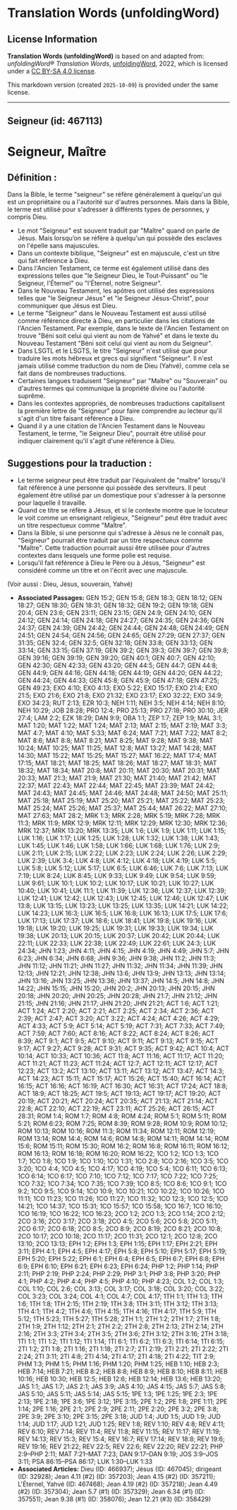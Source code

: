 # Translation Words (unfoldingWord)

## License Information

**Translation Words (unfoldingWord)** is based on and adapted from: _unfoldingWord® Translation Words_, [unfoldingWord](https://unfoldingword.org/utw), 2022, which is licensed under a [CC BY-SA 4.0 license](https://creativecommons.org/licenses/by-sa/4.0/legalcode.en).

This markdown version (created `2025-10-09`) is provided under the same license.



--------------------------------

## Seigneur (id: 467113)

Seigneur, Maître
================

Définition :
------------

Dans la Bible, le terme "seigneur" se réfère généralement à quelqu'un qui est un propriétaire ou a l'autorité sur d'autres personnes. Mais dans la Bible, le terme est utilisé pour s'adresser à différents types de personnes, y compris Dieu.

* Le mot "Seigneur" est souvent traduit par "Maître" quand on parle de Jésus. Mais lorsqu’on se réfère à quelqu'un qui possède des esclaves on l'épelle sans majuscules.
* Dans un contexte biblique, "Seigneur" est en majuscule, c'est un titre qui fait référence à Dieu.
* Dans l'Ancien Testament, ce terme est également utilisé dans des expressions telles que "le Seigneur Dieu, le Tout\-Puissant" ou "le Seigneur, l'Éternel" ou "l'Éternel, notre Seigneur".
* Dans le Nouveau Testament, les apôtres ont utilisé des expressions telles que "le Seigneur Jésus" et "le Seigneur Jésus\-Christ", pour communiquer que Jésus est Dieu.
* Le terme "Seigneur" dans le Nouveau Testament est aussi utilisé comme référence directe à Dieu, en particulier dans les citations de l'Ancien Testament. Par exemple, dans le texte de l'Ancien Testament on trouve "Béni soit celui qui vient au nom de Yahvé" et dans le texte du Nouveau Testament "Béni soit celui qui vient au nom du Seigneur".
* Dans LSGTL et le LSGTS, le titre "Seigneur" n'est utilisé que pour traduire les mots hébreux et grecs qui signifient "Seigneur". Il n'est jamais utilisé comme traduction du nom de Dieu (Yahvé), comme cela se fait dans de nombreuses traductions.
* Certaines langues traduisent "Seigneur" par "Maître" ou "Souverain" ou d'autres termes qui communique la propriété divine ou l'autorité suprême.
* Dans les contextes appropriés, de nombreuses traductions capitalisent la première lettre de "Seigneur" pour faire comprendre au lecteur qu'il s'agit d'un titre faisant référence à Dieu.
* Quand il y a une citation de l'Ancien Testament dans le Nouveau Testament, le terme, "le Seigneur Dieu", pourrait être utilisé pour indiquer clairement qu'il s'agit d'une référence à Dieu.

Suggestions pour la traduction :
--------------------------------

* Le terme seigneur peut être traduit par l'équivalent de "maître" lorsqu'il fait référence à une personne qui possède des serviteurs. Il peut également être utilisé par un domestique pour s'adresser à la personne pour laquelle il travaille.
* Quand ce titre se réfère à Jésus, et si le contexte montre que le locuteur le voit comme un enseignant religieux, "Seigneur" peut être traduit avec un titre respectueux comme "Maître".
* Dans la Bible, si une personne qui s'adresse à Jésus ne le connaît pas, "Seigneur" pourrait être traduit par un titre respectueux comme "Maître". Cette traduction pourrait aussi être utilisée pour d'autres contextes dans lesquels une forme polie est requise.
* Lorsqu'il fait référence à Dieu le Père ou à Jésus, "Seigneur" est considéré comme un titre et on l'écrit avec une majuscule.

(Voir aussi : Dieu, Jésus, souverain, Yahvé)

* **Associated Passages:** GEN 15:2; GEN 15:8; GEN 18:3; GEN 18:12; GEN 18:27; GEN 18:30; GEN 18:31; GEN 18:32; GEN 19:2; GEN 19:18; GEN 20:4; GEN 23:6; GEN 23:11; GEN 23:15; GEN 24:9; GEN 24:10; GEN 24:12; GEN 24:14; GEN 24:18; GEN 24:27; GEN 24:35; GEN 24:36; GEN 24:37; GEN 24:39; GEN 24:42; GEN 24:44; GEN 24:48; GEN 24:49; GEN 24:51; GEN 24:54; GEN 24:56; GEN 24:65; GEN 27:29; GEN 27:37; GEN 31:35; GEN 32:4; GEN 32:5; GEN 32:18; GEN 33:8; GEN 33:13; GEN 33:14; GEN 33:15; GEN 37:19; GEN 39:2; GEN 39:3; GEN 39:7; GEN 39:8; GEN 39:16; GEN 39:19; GEN 39:20; GEN 40:1; GEN 40:7; GEN 42:10; GEN 42:30; GEN 42:33; GEN 43:20; GEN 44:5; GEN 44:7; GEN 44:8; GEN 44:9; GEN 44:16; GEN 44:18; GEN 44:19; GEN 44:20; GEN 44:22; GEN 44:24; GEN 44:33; GEN 45:8; GEN 45:9; GEN 47:18; GEN 47:25; GEN 49:23; EXO 4:10; EXO 4:13; EXO 5:22; EXO 15:17; EXO 21:4; EXO 21:5; EXO 21:6; EXO 21:8; EXO 21:32; EXO 23:17; EXO 32:22; EXO 34:9; EXO 34:23; RUT 2:13; EZR 10:3; NEH 1:11; NEH 3:5; NEH 4:14; NEH 8:10; NEH 10:29; JOB 28:28; PRO 12:4; PRO 25:13; PRO 27:18; PRO 30:10; JER 27:4; LAM 2:2; EZK 18:29; DAN 9:9; OBA 1:1; ZEP 1:7; ZEP 1:9; MAL 3:1; MAT 1:20; MAT 1:22; MAT 1:24; MAT 2:13; MAT 2:15; MAT 2:19; MAT 3:3; MAT 4:7; MAT 4:10; MAT 5:33; MAT 6:24; MAT 7:21; MAT 7:22; MAT 8:2; MAT 8:6; MAT 8:8; MAT 8:21; MAT 8:25; MAT 9:28; MAT 9:38; MAT 10:24; MAT 10:25; MAT 11:25; MAT 12:8; MAT 13:27; MAT 14:28; MAT 14:30; MAT 15:22; MAT 15:25; MAT 15:27; MAT 16:22; MAT 17:4; MAT 17:15; MAT 18:21; MAT 18:25; MAT 18:26; MAT 18:27; MAT 18:31; MAT 18:32; MAT 18:34; MAT 20:8; MAT 20:11; MAT 20:30; MAT 20:31; MAT 20:33; MAT 21:3; MAT 21:9; MAT 21:30; MAT 21:40; MAT 21:42; MAT 22:37; MAT 22:43; MAT 22:44; MAT 22:45; MAT 23:39; MAT 24:42; MAT 24:43; MAT 24:45; MAT 24:46; MAT 24:48; MAT 24:50; MAT 25:11; MAT 25:18; MAT 25:19; MAT 25:20; MAT 25:21; MAT 25:22; MAT 25:23; MAT 25:24; MAT 25:26; MAT 25:37; MAT 25:44; MAT 26:22; MAT 27:10; MAT 27:63; MAT 28:2; MRK 1:3; MRK 2:28; MRK 5:19; MRK 7:28; MRK 11:3; MRK 11:9; MRK 12:9; MRK 12:11; MRK 12:29; MRK 12:30; MRK 12:36; MRK 12:37; MRK 13:20; MRK 13:35; LUK 1:6; LUK 1:9; LUK 1:11; LUK 1:15; LUK 1:16; LUK 1:17; LUK 1:25; LUK 1:28; LUK 1:32; LUK 1:38; LUK 1:43; LUK 1:45; LUK 1:46; LUK 1:58; LUK 1:66; LUK 1:68; LUK 1:76; LUK 2:9; LUK 2:11; LUK 2:15; LUK 2:22; LUK 2:23; LUK 2:24; LUK 2:26; LUK 2:29; LUK 2:39; LUK 3:4; LUK 4:8; LUK 4:12; LUK 4:18; LUK 4:19; LUK 5:5; LUK 5:8; LUK 5:12; LUK 5:17; LUK 6:5; LUK 6:46; LUK 7:6; LUK 7:13; LUK 7:19; LUK 8:24; LUK 8:45; LUK 9:33; LUK 9:49; LUK 9:54; LUK 9:59; LUK 9:61; LUK 10:1; LUK 10:2; LUK 10:17; LUK 10:21; LUK 10:27; LUK 10:40; LUK 10:41; LUK 11:1; LUK 11:39; LUK 12:36; LUK 12:37; LUK 12:39; LUK 12:41; LUK 12:42; LUK 12:43; LUK 12:45; LUK 12:46; LUK 12:47; LUK 13:8; LUK 13:15; LUK 13:23; LUK 13:25; LUK 13:35; LUK 14:21; LUK 14:22; LUK 14:23; LUK 16:3; LUK 16:5; LUK 16:8; LUK 16:13; LUK 17:5; LUK 17:6; LUK 17:13; LUK 17:37; LUK 18:6; LUK 18:41; LUK 19:8; LUK 19:16; LUK 19:18; LUK 19:20; LUK 19:25; LUK 19:31; LUK 19:33; LUK 19:34; LUK 19:38; LUK 20:13; LUK 20:15; LUK 20:37; LUK 20:42; LUK 20:44; LUK 22:11; LUK 22:33; LUK 22:38; LUK 22:49; LUK 22:61; LUK 24:3; LUK 24:34; JHN 1:23; JHN 4:11; JHN 4:15; JHN 4:19; JHN 4:49; JHN 5:7; JHN 6:23; JHN 6:34; JHN 6:68; JHN 9:36; JHN 9:38; JHN 11:2; JHN 11:3; JHN 11:12; JHN 11:21; JHN 11:27; JHN 11:32; JHN 11:34; JHN 11:39; JHN 12:13; JHN 12:21; JHN 12:38; JHN 13:6; JHN 13:9; JHN 13:13; JHN 13:14; JHN 13:16; JHN 13:25; JHN 13:36; JHN 13:37; JHN 14:5; JHN 14:8; JHN 14:22; JHN 15:15; JHN 15:20; JHN 20:2; JHN 20:13; JHN 20:15; JHN 20:18; JHN 20:20; JHN 20:25; JHN 20:28; JHN 21:7; JHN 21:12; JHN 21:15; JHN 21:16; JHN 21:17; JHN 21:20; JHN 21:21; ACT 1:6; ACT 1:21; ACT 1:24; ACT 2:20; ACT 2:21; ACT 2:25; ACT 2:34; ACT 2:36; ACT 2:39; ACT 2:47; ACT 3:20; ACT 3:22; ACT 4:24; ACT 4:26; ACT 4:29; ACT 4:33; ACT 5:9; ACT 5:14; ACT 5:19; ACT 7:31; ACT 7:33; ACT 7:49; ACT 7:59; ACT 7:60; ACT 8:16; ACT 8:22; ACT 8:24; ACT 8:26; ACT 8:39; ACT 9:1; ACT 9:5; ACT 9:10; ACT 9:11; ACT 9:13; ACT 9:15; ACT 9:17; ACT 9:27; ACT 9:28; ACT 9:31; ACT 9:35; ACT 9:42; ACT 10:4; ACT 10:14; ACT 10:33; ACT 10:36; ACT 11:8; ACT 11:16; ACT 11:17; ACT 11:20; ACT 11:21; ACT 11:23; ACT 11:24; ACT 12:7; ACT 12:11; ACT 12:17; ACT 12:23; ACT 13:2; ACT 13:10; ACT 13:11; ACT 13:12; ACT 13:47; ACT 14:3; ACT 14:23; ACT 15:11; ACT 15:17; ACT 15:26; ACT 15:40; ACT 16:14; ACT 16:15; ACT 16:16; ACT 16:19; ACT 16:30; ACT 16:31; ACT 17:24; ACT 18:8; ACT 18:9; ACT 18:25; ACT 19:5; ACT 19:13; ACT 19:17; ACT 19:20; ACT 20:19; ACT 20:21; ACT 20:24; ACT 20:35; ACT 21:13; ACT 21:14; ACT 22:8; ACT 22:10; ACT 22:19; ACT 23:11; ACT 25:26; ACT 26:15; ACT 28:31; ROM 1:4; ROM 1:7; ROM 4:8; ROM 4:24; ROM 5:1; ROM 5:11; ROM 5:21; ROM 6:23; ROM 7:25; ROM 8:39; ROM 9:28; ROM 10:9; ROM 10:12; ROM 10:13; ROM 10:16; ROM 11:3; ROM 11:34; ROM 12:11; ROM 12:19; ROM 13:14; ROM 14:4; ROM 14:6; ROM 14:8; ROM 14:11; ROM 14:14; ROM 15:6; ROM 15:11; ROM 15:30; ROM 16:2; ROM 16:8; ROM 16:11; ROM 16:12; ROM 16:13; ROM 16:18; ROM 16:20; ROM 16:22; 1CO 1:2; 1CO 1:3; 1CO 1:7; 1CO 1:8; 1CO 1:9; 1CO 1:10; 1CO 1:31; 1CO 2:8; 1CO 2:16; 1CO 3:5; 1CO 3:20; 1CO 4:4; 1CO 4:5; 1CO 4:17; 1CO 4:19; 1CO 5:4; 1CO 6:11; 1CO 6:13; 1CO 6:14; 1CO 6:17; 1CO 7:10; 1CO 7:12; 1CO 7:17; 1CO 7:22; 1CO 7:25; 1CO 7:32; 1CO 7:34; 1CO 7:35; 1CO 7:39; 1CO 8:5; 1CO 8:6; 1CO 9:1; 1CO 9:2; 1CO 9:5; 1CO 9:14; 1CO 10:9; 1CO 10:21; 1CO 10:22; 1CO 10:26; 1CO 11:11; 1CO 11:23; 1CO 11:26; 1CO 11:27; 1CO 11:32; 1CO 12:3; 1CO 12:5; 1CO 14:21; 1CO 14:37; 1CO 15:31; 1CO 15:57; 1CO 15:58; 1CO 16:7; 1CO 16:10; 1CO 16:19; 1CO 16:22; 1CO 16:23; 2CO 1:2; 2CO 1:3; 2CO 1:14; 2CO 2:12; 2CO 3:16; 2CO 3:17; 2CO 3:18; 2CO 4:5; 2CO 5:6; 2CO 5:8; 2CO 5:11; 2CO 6:17; 2CO 6:18; 2CO 8:5; 2CO 8:9; 2CO 8:19; 2CO 8:21; 2CO 10:8; 2CO 10:17; 2CO 10:18; 2CO 11:17; 2CO 11:31; 2CO 12:1; 2CO 12:8; 2CO 13:10; 2CO 13:13; EPH 1:2; EPH 1:3; EPH 1:15; EPH 1:17; EPH 2:21; EPH 3:11; EPH 4:1; EPH 4:5; EPH 4:17; EPH 5:8; EPH 5:10; EPH 5:17; EPH 5:19; EPH 5:20; EPH 5:22; EPH 6:1; EPH 6:4; EPH 6:5; EPH 6:7; EPH 6:8; EPH 6:9; EPH 6:10; EPH 6:21; EPH 6:23; EPH 6:24; PHP 1:2; PHP 1:14; PHP 2:11; PHP 2:19; PHP 2:24; PHP 2:29; PHP 3:1; PHP 3:8; PHP 3:20; PHP 4:1; PHP 4:2; PHP 4:4; PHP 4:5; PHP 4:10; PHP 4:23; COL 1:2; COL 1:3; COL 1:10; COL 2:6; COL 3:13; COL 3:17; COL 3:18; COL 3:20; COL 3:22; COL 3:23; COL 3:24; COL 4:1; COL 4:7; COL 4:17; 1TH 1:1; 1TH 1:3; 1TH 1:6; 1TH 1:8; 1TH 2:15; 1TH 2:19; 1TH 3:8; 1TH 3:11; 1TH 3:12; 1TH 3:13; 1TH 4:1; 1TH 4:2; 1TH 4:6; 1TH 4:15; 1TH 4:16; 1TH 4:17; 1TH 5:9; 1TH 5:12; 1TH 5:23; 1TH 5:27; 1TH 5:28; 2TH 1:1; 2TH 1:2; 2TH 1:7; 2TH 1:8; 2TH 1:9; 2TH 1:12; 2TH 2:1; 2TH 2:2; 2TH 2:8; 2TH 2:13; 2TH 2:14; 2TH 2:16; 2TH 3:3; 2TH 3:4; 2TH 3:5; 2TH 3:6; 2TH 3:12; 2TH 3:16; 2TH 3:18; 1TI 1:1; 1TI 1:2; 1TI 1:12; 1TI 1:14; 1TI 6:1; 1TI 6:2; 1TI 6:3; 1TI 6:14; 1TI 6:15; 2TI 1:2; 2TI 1:8; 2TI 1:16; 2TI 1:18; 2TI 2:7; 2TI 2:19; 2TI 2:21; 2TI 2:22; 2TI 2:24; 2TI 3:11; 2TI 4:8; 2TI 4:14; 2TI 4:17; 2TI 4:18; 2TI 4:22; TIT 2:9; PHM 1:3; PHM 1:5; PHM 1:16; PHM 1:20; PHM 1:25; HEB 1:10; HEB 2:3; HEB 7:14; HEB 7:21; HEB 8:2; HEB 8:8; HEB 8:9; HEB 8:10; HEB 8:11; HEB 10:16; HEB 10:30; HEB 12:5; HEB 12:6; HEB 12:14; HEB 13:6; HEB 13:20; JAS 1:1; JAS 1:7; JAS 2:1; JAS 3:9; JAS 4:10; JAS 4:15; JAS 5:7; JAS 5:8; JAS 5:10; JAS 5:11; JAS 5:14; JAS 5:15; 1PE 1:3; 1PE 1:25; 1PE 2:3; 1PE 2:13; 1PE 2:18; 1PE 3:6; 1PE 3:12; 1PE 3:15; 2PE 1:2; 2PE 1:8; 2PE 1:11; 2PE 1:14; 2PE 1:16; 2PE 2:1; 2PE 2:9; 2PE 2:11; 2PE 2:20; 2PE 3:2; 2PE 3:8; 2PE 3:9; 2PE 3:10; 2PE 3:15; 2PE 3:18; JUD 1:4; JUD 1:5; JUD 1:9; JUD 1:14; JUD 1:17; JUD 1:21; JUD 1:25; REV 1:8; REV 1:10; REV 4:8; REV 4:11; REV 6:10; REV 7:14; REV 11:4; REV 11:8; REV 11:15; REV 11:17; REV 11:19; REV 14:13; REV 15:3; REV 15:4; REV 16:7; REV 17:14; REV 18:8; REV 19:6; REV 19:16; REV 21:22; REV 22:5; REV 22:6; REV 22:20; REV 22:21; PHP 2:9–PHP 2:11; MAT 7:21–MAT 7:23; DAN 9:17–DAN 9:19; JOS 3:9–JOS 3:11; PSA 86:15–PSA 86:17; LUK 1:30–LUK 1:33
* **Associated Articles:** Dieu (ID: 466937); Jésus (ID: 467045); dirigeant (ID: 32928); Jean 4.11 (#2) (ID: 357203); Jean 4.15 (#2) (ID: 357211); L'Éternel, Yahvé (ID: 467468); Jean 4.19 (#2) (ID: 357218); Jean 4.49 (#2) (ID: 357304); Jean 5.7 (#1) (ID: 357329); Jean 6.34 (#1) (ID: 357551); Jean 9.38 (#1) (ID: 358076); Jean 12.21 (#3) (ID: 358429)

